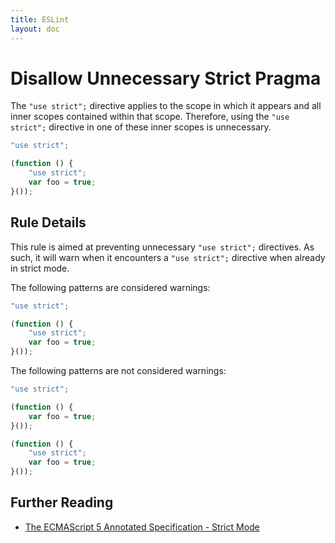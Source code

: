 ```yaml
---
title: ESLint
layout: doc
---
```

<!-- Note: No pull requests accepted for this file. See README.md in the root directory for details. -->
# Disallow Unnecessary Strict Pragma

The `"use strict";` directive applies to the scope in which it appears and all inner scopes contained within that scope. Therefore, using the `"use strict";` directive in one of these inner scopes is unnecessary.

```js
"use strict";

(function () {
    "use strict";
    var foo = true;
}());
```

## Rule Details

This rule is aimed at preventing unnecessary `"use strict";` directives. As such, it will warn when it encounters a `"use strict";` directive when already in strict mode.

The following patterns are considered warnings:

```js
"use strict";

(function () {
    "use strict";
    var foo = true;
}());
```

The following patterns are not considered warnings:

```js
"use strict";

(function () {
    var foo = true;
}());
```



```js
(function () {
    "use strict";
    var foo = true;
}());
```

## Further Reading

* [The ECMAScript 5 Annotated Specification - Strict Mode](http://es5.github.io/#C)
